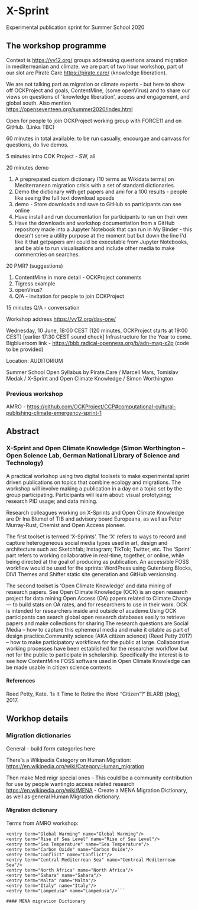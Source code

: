 # X-Sprint
Experimental publication sprint for Summer School 2020

## The workshop programme

Context is https://vv12.org/ groups addressing questions around migration in mediterreanian and climate. we are part of two hour workshop, part of our slot are Pirate Care https://pirate.care/ (knowledge liberation).

We are not talking part as migration or climate experts - but here to show off OCKProject and goals, ContentMine, (some openVirus) and to share our views on questions of 'knowledge liberation', access and engagement, and global south. Also mention https://openseventeen.org/summer2020/index.html

Open for people to join OCKProject working group with FORCE11 and on GitHub. (Links TBC)

60 minutes in total available: to be run casually, encourgae and canvass for questions, do live demos.

5 minutes intro COK Project - SW, all

20 minutes demo

 1. A preprepated custom dictionary (10 terms as Wikidata terms) on Mediterranean migration crisis with a set of standard dictionaries.
 1. Demo the dictionary with get papers and ami for a 100 results - people like seeing the full text download speeds
 1. demo - Store downloads and save to GitHub so participants can see online
 1. Have install and run documentation for participants to run on their own
 1. Have the downloads and workshop documentation from a GitHub repository made into a Jupyter Notebook that can run in My Binder - this doesn't serve a utility purpose at the moment but but down the line I'd like it that getpapers ami could be executable from Jupyter Notebooks, and be able to run visualisations and include other media to make commentries on searches.

20 PMR? (suggestions)

 1. ContentMine in more detail - OCKProject comments
 1. Tigress example
 1. openVirus?
 1. Q/A - invitation for people to join OCKProject

15 minutes Q/A - conversation

Workshop address https://vv12.org/day-one/

Wednesday, 10 June, 18:00 CEST (120 minutes, OCKProject starts at 19:00 CEST) [earlier 17:30 CEST sound check] Infrastructure for the Year to come. Bigblueroom link - https://bbb.radical-openness.org/b/adn-mag-x2p (code to be provided)

Location: AUDITORIUM

Summer School Open Syllabus by Pirate.Care / Marcell Mars, Tomislav Medak / X-Sprint and Open Climate Knowledge / Simon Worthington

### Previous workshop

AMRO - https://github.com/OCKProject/CCP#computational-cultural-publishing-climate-emergency-sprint-1

## Abstract

### X-Sprint and Open Climate Knowledge (Simon Worthington – Open Science Lab, German National Library of Science and Technology)

A practical workshop using two digital toolsets to make experimental sprint driven publications on topics that combine ecology and migrations. The workshop will involve making a publication in a day on a topic set by the group participating. Participants will learn about: visual prototyping; research PID usage; and data mining.

Research colleagues working on X-Sprints and Open Climate Knowledge are Dr Ina Blumel of TIB and advisory board Europeana, as well as Peter Murray-Rust, Chemist and Open Access pioneer.

The first toolset is termed ‘X-Sprints’. The ‘X’ refers to ways to record and capture heterogeneous social media types used in art, design and architecture such as: Sketchfab; Instagram; TikTok; Twitter, etc. The ‘Sprint’ part refers to working collaborative in real-time, together, or online, while being directed at the goal of producing as publication. An accessible FOSS workflow would be used for the sprints: WordPress using Gutenberg Blocks, DIVI Themes and Shifter static site generation and GitHub versionsing.

The second toolset is ‘Open Climate Knowledge’ and data mining of research papers. See Open Climate Knowledge (OCK) is an open research project for data mining Open Access (OA) papers related to Climate Change — to build stats on OA rates, and for researchers to use in their work. OCK is intended for researchers inside and outside of academe.Using OCK participants can search global open research databases easily to retrieve papers and make collections for sharing.The research questions are:Social Media – how to capture this ephemeral media and make it citable as part of design practice.Community science (AKA citizen science) (Reed Petty 2017) – how to make participatory workflows for the public at large. Collaborative working processes have been established for the researcher workflow but not for the public to participate in scholarship. Specifically the interest is to see how ContentMine FOSS software used in Open Climate Knowledge can be made usable in citizen science contexts.

#### References

Reed Petty, Kate. ‘Is It Time to Retire the Word “Citizen”?’ BLARB (blog), 2017.

## Workhop details

### Migration dictionaries

General - build form categories here

There's a Wikipedia Category on Human Migration:
https://en.wikipedia.org/wiki/Category:Human_migration

Then make Med migr special ones - This could be a community contribution for use by people wantingto access related research https://en.wikipedia.org/wiki/MENA - Create a MENA Migration Dictionary, as well as general Human Migration dictionary.

#### Migration dictionary

Terms from AMRO workshop:

```<entry term="Desertifcation" name="Desertifcation"/>
<entry term="Global Warming" name="Global Warming"/>
<entry term="Rise of Sea Level" name="Rise of Sea Level"/>
<entry term="Sea Temperature" name="Sea Temperature"/>
<entry term="Carbon Oxide" name="Carbon Oxide"/>
<entry term="Conflict" name="Conflict"/>
<entry term="Central Mediterrean Sea" name="Centreal Mediterrean Sea"/>
<entry term="North Africa" name="North Africa"/>
<entry term="Sahara" name="Sahara"/>
<entry term="Malta" name="Malta"/>
<entry term="Italy" name="Italy"/>
<entry term="Lampedusa" name="Lampedusa"/>```

#### MENA migration Dictionary
